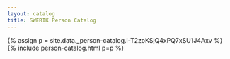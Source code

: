 ```yaml
---
layout: catalog
title: SWERIK Person Catalog
---
```

{% assign p = site.data._person-catalog.i-T2zoKSjQ4xPQ7xSU1J4Axv %}
{% include person-catalog.html p=p %}

